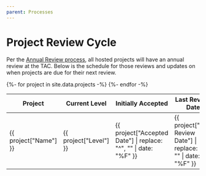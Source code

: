 ```yaml
---
parent: Processes
---
```


# Project Review Cycle

Per the [Annual Review process](project_stages#tac-review), all hosted projects will have an annual review at the TAC. Below is the schedule for those reviews and updates on when projects are due for their next review.

<table class="sortable">
<thead>
    <tr>
        <th>Project</th>
        <th>Current Level</th>
        <th>Initially Accepted</th>
        <th>Last Review Date</th>
        <th>Next Review Date</th>
    </tr>
</thead>
<tbody>
{%- for project in site.data.projects -%}
    <tr>
        <td>{{ project["Name"] }}</td>
        <td>{{ project["Level"] }}</td>
        <td>{{ project["Accepted Date"] | replace: "^", "" | date: "%F" }}</td>
        <td>{{ project["Last Review Date"] | replace: "^", "" | date: "%F" }}</td>
        <td>{{ project["Next Review Date"] | replace: "^", "" | date: "%F" }}</td>
    </tr>
{%- endfor -%}
</tbody>
</table>
<link rel="stylesheet" href="../css/sorTable.css">
<script src="../js/sorTable.min.js"></script>
